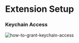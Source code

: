 # Extension Setup

### Keychain Access
![how-to-grant-keychain-access](https://user-images.githubusercontent.com/18643714/140070327-1c3fe5f4-eb9f-487e-a8a5-1823fabcc21f.png)
